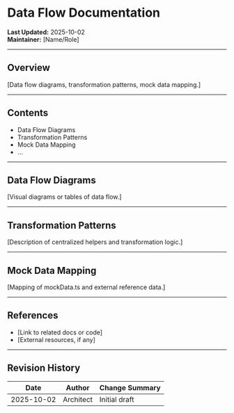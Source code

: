 # Data Flow Documentation

**Last Updated:** 2025-10-02  
**Maintainer:** [Name/Role]

---

## Overview

[Data flow diagrams, transformation patterns, mock data mapping.]

---

## Contents

- Data Flow Diagrams
- Transformation Patterns
- Mock Data Mapping
- ...

---

## Data Flow Diagrams

[Visual diagrams or tables of data flow.]

---

## Transformation Patterns

[Description of centralized helpers and transformation logic.]

---

## Mock Data Mapping

[Mapping of mockData.ts and external reference data.]

---

## References

- [Link to related docs or code]
- [External resources, if any]

---

## Revision History

| Date       | Author    | Change Summary |
| ---------- | --------- | -------------- |
| 2025-10-02 | Architect | Initial draft  |
